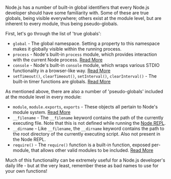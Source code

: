 Node.js has a number of built-in global identifiers that every Node.js developer should have some familiarity with.  Some of these are true globals, being visible everywhere; others exist at the module level, but are inherent to every module, thus being pseudo-globals.

First, let's go through the list of 'true globals':

- `global` - The global namespace.  Setting a property to this namespace makes it globally visible within the running process.
- `process` - Node's built-in `process` module, which provides interaction with the current Node process.  [Read More](/articles/getting-started/the-process-module)
- `console` - Node's built-in `console` module, which wraps various STDIO functionality in a browser-like way.  [Read More](/articles/getting-started/the-console-module)
- `setTimeout()`, `clearTimeout()`, `setInterval()`, `clearInterval()` - The built-in timer functions are globals. [Read More](/articles/javascript-conventions/what-are-the-built-in-timer-functions)

As mentioned above, there are also a number of 'pseudo-globals' included at the module level in every module:

- `module`, `module.exports`, `exports` - These objects all pertain to Node's module system.  [Read More](/articles/getting-started/what-is-require)
- `__filename` - The `__filename` keyword contains the path of the currently executing file.  Note that this is not defined while running the [Node REPL](/articles/REPL/how-to-use-nodejs-repl).
- `__dirname` - Like `__filename`, the `__dirname` keyword contains the path to the root directory of the currently executing script.  Also not present in the Node REPL.
- `require()` - The `require()` function is a built-in function, exposed per-module, that allows other valid modules to be included.  [Read More](/articles/getting-started/what-is-require)

Much of this functionality can be extremely useful for a Node.js developer's daily life - but at the very least, remember these as bad names to use for your own functions! 
